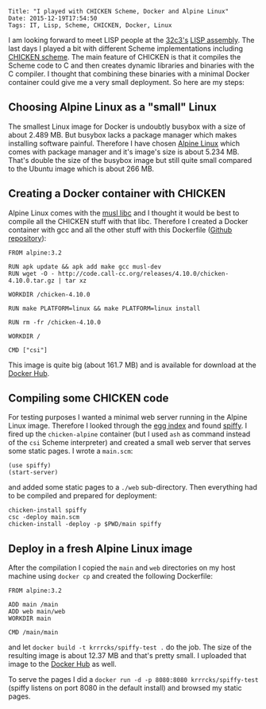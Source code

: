 	Title: "I played with CHICKEN Scheme, Docker and Alpine Linux"
	Date: 2015-12-19T17:54:50
	Tags: IT, Lisp, Scheme, CHICKEN, Docker, Linux

I am looking forward to meet LISP people at the
[32c3's](https://events.ccc.de/congress/2015/wiki/Main_Page) [LISP assembly](https://events.ccc.de/congress/2015/wiki/Assembly:The_%28un%29employed_schemers_%26_lispers_guild). The last days I played a bit with different Scheme
implementations including 
[CHICKEN scheme](http://call-cc.org). The main feature of CHICKEN is
that it compiles the Scheme code to C and then creates dynamic
libraries and binaries with the C compiler. I thought that combining
these binaries with a minimal Docker container could give me a very
small deployment. So here are my steps:

## Choosing Alpine Linux as a "small" Linux

The smallest Linux image for Docker is undoubtly busybox with a size
of about 2.489 MB. But busybox lacks a package manager which makes
installing software painful. Therefore I have chosen
[Alpine Linux](http://alpinelinux.org) which comes with package
manager and it's image's size is about 5.234 MB. That's double the
size of the busybox image but still quite small compared to the Ubuntu
image which is about 266 MB.

## Creating a Docker container with CHICKEN 

Alpine Linux comes with the [musl libc](http://www.muscl-libc.org) and
I thought it would be best to compile all the CHICKEN stuff with that
libc. Therefore I created a Docker container with gcc and all the
other stuff with this Dockerfile
([Github repository](https://github.com/krrrcks/chicken-docker-alpine)):

```
FROM alpine:3.2

RUN apk update && apk add make gcc musl-dev 
RUN wget -O - http://code.call-cc.org/releases/4.10.0/chicken-4.10.0.tar.gz | tar xz

WORKDIR /chicken-4.10.0

RUN make PLATFORM=linux && make PLATFORM=linux install

RUN rm -fr /chicken-4.10.0 

WORKDIR /

CMD ["csi"]
```

This image is quite big (about 161.7 MB) and is available for download
at the [Docker Hub](https://hub.docker.com/r/krrrcks/chicken-alpine/).

## Compiling some CHICKEN code

For testing purposes I wanted a minimal web server running in the Alpine
Linux image. Therefore I looked through the
[egg index](http://wiki.call-cc.org/chicken-projects/egg-index-4.html)
and found [spiffy](http://wiki.call-cc.org/eggref/4/spiffy). I fired
up the `chicken-alpine` container (but I used `ash` as command instead
of the `csi` Scheme interpreter) and created a small web server that
serves some static pages. I wrote a `main.scm`:

```
(use spiffy)
(start-server)
```

and added some static pages to a `./web` sub-directory. Then
everything had to be compiled and prepared for deployment:

```
chicken-install spiffy
csc -deploy main.scm
chicken-install -deploy -p $PWD/main spiffy
```

## Deploy in a fresh Alpine Linux image

After the compilation I copied the `main` and `web` directories on my
host machine using `docker cp` and created the following Dockerfile:

``` 
FROM alpine:3.2

ADD main /main
ADD web main/web
WORKDIR main

CMD /main/main
``` 

and let `docker build -t krrrcks/spiffy-test .` do the job. The size
of the resulting image is about 12.37 MB and that's pretty small. I
uploaded that image to the
[Docker Hub](https://hub.docker.com/r/krrrcks/spiffy-test/) as well. 

To serve the pages I did a `docker run -d -p 8080:8080 krrrcks/spiffy-test` 
(spiffy listens on port 8080 in the default install) and browsed my
static pages. 


